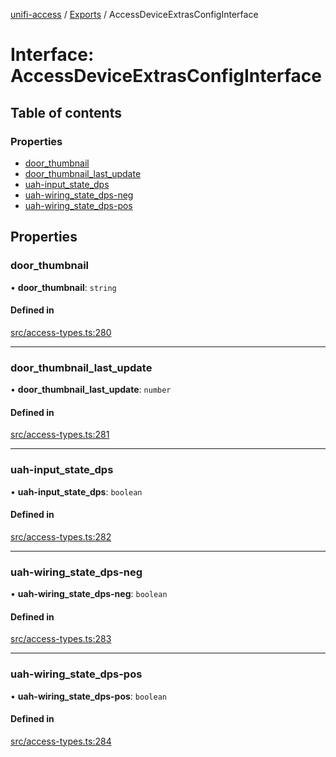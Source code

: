 [unifi-access](../README.md) / [Exports](../modules.md) / AccessDeviceExtrasConfigInterface

# Interface: AccessDeviceExtrasConfigInterface

## Table of contents

### Properties

- [door\_thumbnail](AccessDeviceExtrasConfigInterface.md#door_thumbnail)
- [door\_thumbnail\_last\_update](AccessDeviceExtrasConfigInterface.md#door_thumbnail_last_update)
- [uah-input\_state\_dps](AccessDeviceExtrasConfigInterface.md#uah-input_state_dps)
- [uah-wiring\_state\_dps-neg](AccessDeviceExtrasConfigInterface.md#uah-wiring_state_dps-neg)
- [uah-wiring\_state\_dps-pos](AccessDeviceExtrasConfigInterface.md#uah-wiring_state_dps-pos)

## Properties

### door\_thumbnail

• **door\_thumbnail**: `string`

#### Defined in

[src/access-types.ts:280](https://github.com/hjdhjd/unifi-access/blob/e0dcb0f/src/access-types.ts#L280)

___

### door\_thumbnail\_last\_update

• **door\_thumbnail\_last\_update**: `number`

#### Defined in

[src/access-types.ts:281](https://github.com/hjdhjd/unifi-access/blob/e0dcb0f/src/access-types.ts#L281)

___

### uah-input\_state\_dps

• **uah-input\_state\_dps**: `boolean`

#### Defined in

[src/access-types.ts:282](https://github.com/hjdhjd/unifi-access/blob/e0dcb0f/src/access-types.ts#L282)

___

### uah-wiring\_state\_dps-neg

• **uah-wiring\_state\_dps-neg**: `boolean`

#### Defined in

[src/access-types.ts:283](https://github.com/hjdhjd/unifi-access/blob/e0dcb0f/src/access-types.ts#L283)

___

### uah-wiring\_state\_dps-pos

• **uah-wiring\_state\_dps-pos**: `boolean`

#### Defined in

[src/access-types.ts:284](https://github.com/hjdhjd/unifi-access/blob/e0dcb0f/src/access-types.ts#L284)
